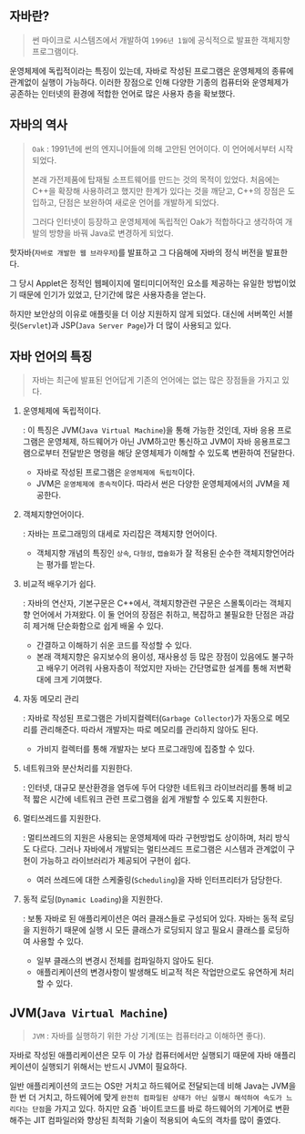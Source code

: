 ## 자바란?

>   썬 마이크로 시스템즈에서 개발하여 `1996년 1월`에 공식적으로 발표한 객체지향 프로그램이다.

운영체제에 독립적이라는 특징이 있는데, 자바로 작성된 프로그램은 운영체제의 종류에 관계없이 실행이 가능하다. 이러한 장점으로 인해 다양한 기종의 컴퓨터와 운영체제가 공존하는 인터넷의 환경에 적합한 언어로 많은 사용자 층을 확보했다. 



## 자바의 역사

> `Oak` : 1991년에 썬의 엔지니어들에 의해 고안된 언어이다. 이 언어에서부터 시작되었다.
>
> 본래 가전제품에 탑재될 소프트웨어를 만드는 것의 목적이 있었다. 처음에는 C++을 확장해 사용하려고 했지만 한계가 있다는 것을 깨닫고, C++의 장점은 도입하고, 단점은 보완하여 새로운 언어를 개발하게 되었다.  
>
> 그러다 인터넷이 등장하고 운영체제에 독립적인 Oak가 적합하다고 생각하여 개발의 방향을 바꿔 Java로 변경하게 되었다.

핫자바(`자바로 개발한 웹 브라우저`)를 발표하고 그 다음해에 자바의 정식 버전을 발표한다.

그 당시 Applet은 정적인 웹페이지에 멀티미디어적인 요소를 제공하는 유일한 방법이었기 때문에 인기가 있었고, 단기간에 많은 사용자층을 얻는다. 

하지만 보안상의 이유로 애플릿을 더 이상 지원하지 않게 되었다.  대신에 서버쪽인 서블릿(`Servlet`)과 JSP(`Java Server Page`)가 더 많이 사용되고 있다.



## 자바 언어의 특징

>   자바는 최근에 발표된 언어답게 기존의 언어에는 없는 많은 장점들을 가지고 있다.

1.   운영체제에 독립적이다.

     : 이 특징은 JVM(`Java Virtual Machine`)을 통해 가능한 것인데, 자바 응용 프로그램은 운영체제, 하드웨어가 아닌 JVM하고만 통신하고 JVM이 자바 응용프로그램으로부터 전달받은 명령을 해당 운영체제가 이해할 수 있도록 변환하여 전달한다.

     *   자바로 작성된 프로그램은 `운영체제에 독립적`이다.
     *   JVM은 `운영체제에 종속적`이다. 따라서 썬은 다양한 운영체제에서의 JVM을 제공한다.

2.   객체지향언어이다.

     : 자바는 프로그래밍의 대세로 자리잡은 객체지향 언어이다.

     *   객체지향 개념의 특징인 `상속`, `다형성`, `캡슐화`가 잘 적용된 순수한 객체지향언어라는 평가를 받는다.

3.   비교적 배우기가 쉽다.

     : 자바의 연산자, 기본구문은 C++에서, 객체지향관련 구문은 스몰톡이라는 객체지향 언어에서 가져왔다. 이 둘 언어의 장점은 취하고, 복잡하고 불필요한 단점은 과감히 제거해 단순화함으로 쉽게 배울 수 있다.

     *   간결하고 이해하기 쉬운 코드를 작성할 수 있다.
     *   본래 객체지향은 유지보수의 용이성, 재사용성 등 많은 장점이 있음에도 불구하고 배우기 어려워 사용자층이 적었지만 자바는 간단명료한 설계를 통해 저변확대에 크게 기여했다.

4.   자동 메모리 관리

     : 자바로 작성된 프로그램은 가비지컬렉터(`Garbage Collector`)가 자동으로 메모리를 관리해준다. 따라서 개발자는 따로 메모리를 관리하지 않아도 된다.

     *   가비지 컬렉터를 통해 개발자는 보다 프로그래밍에 집중할 수 있다.

5.   네트워크와 분산처리를 지원한다.

     : 인터넷, 대규모 분산환경을 염두에 두어 다양한 네트워크 라이브러리를 통해 비교적 짧은 시간에 네트워크 관련 프로그램을 쉽게 개발할 수 있도록 지원한다.

6.   멀티쓰레드를 지원한다.

     : 멀티쓰레드의 지원은 사용되는 운영체제에 따라 구현방법도 상이하며, 처리 방식도 다르다. 그러나 자바에서 개발되는 멀티쓰레드 프로그램은 시스템과 관계없이 구현이 가능하고 라이브러리가 제공되어 구현이 쉽다.

     *   여러 쓰레드에 대한 스케줄링(`Scheduling`)을 자바 인터프리터가 담당한다.

7.   동적 로딩(`Dynamic Loading`)을 지원한다.

     : 보통 자바로 된 애플리케이션은 여러 클래스들로 구성되어 있다. 자바는 동적 로딩을 지원하기 때문에 실행 시 모든 클래스가 로딩되지 않고 필요시 클래스를 로딩하여 사용할 수 있다.

     *   일부 클래스의 변경시 전체를 컴파일하지 않아도 된다.
     *   애플리케이션의 변경사항이 발생해도 비교적 적은 작업만으로도 유연하게 처리할 수 있다. 



## JVM(`Java Virtual Machine`)

>   `JVM` : 자바를 실행하기 위한 가상 기계(또는 컴퓨터라고 이해하면 좋다).

자바로 작성된 애플리케이션은 모두 이 가상 컴퓨터에서만 실행되기 때문에 자바 애플리케이션이 실행되기 위해서는 반드시 JVM이 필요하다.

일반 애플리케이션의 코드는 OS만 거치고 하드웨어로 전달되는데 비해 Java는 JVM을 한 번 더 거치고, 하드웨어에 맞게 `완전히 컴파일된 상태가 아닌 실행시 해석하여 속도가 느리다는 단점`을 가지고 있다. 하지만 요즘 `바이트코드를 바로 하드웨어의 기계어로 변환해주는 JIT 컴파일러와 향상된 최적화 기술이 적용되어 속도의 격차를 많이 줄였다.

